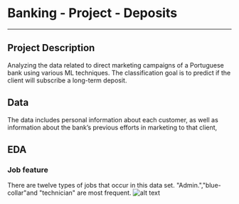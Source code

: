 # Banking - Project - Deposits
---
## Project Description
Analyzing the data related to direct marketing campaigns of a Portuguese bank using various ML techniques. The classification goal is to predict if the client will subscribe a long-term deposit. 
## Data
The data includes personal information about each customer, as well as information about the bank’s previous efforts in marketing to that client,

## EDA
### Job feature
There are twelve types of jobs that occur in this data set. "Admin.","blue-collar"and "technician" are most frequent.
![alt text](image.jpg)

